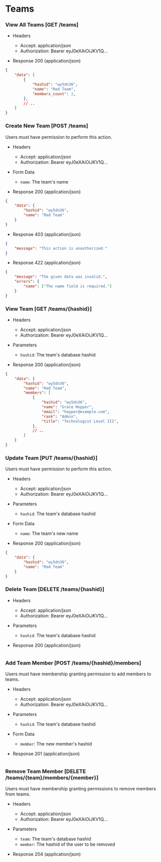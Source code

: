 # Teams

### View All Teams [GET /teams]

+ Headers

    + Accept: application/json
    + Authorization:  Bearer eyJ0eXAiOiJKV1Q...

+ Response 200 (application/json)

```json
{
    "data": [
        {
            "hashid": "wy5dn36",
            "name": "Red Team",
            "members_count": 2,
        },
        // ..
    ]
}
```

### Create New Team [POST /teams]

Users must have permission to perform this action.

+ Headers

    + Accept: application/json
    + Authorization:  Bearer eyJ0eXAiOiJKV1Q...

+ Form Data

    + `name`: The team's name

+ Response 200 (application/json)

```json
{
    "data": {
        "hashid": "wy5dn36",
        "name": "Red Team"
    }
}
```

+ Response 403 (application/json)

```json
{
    "message": "This action is unauthorized."
}
```

+ Response 422 (application/json)

```json
{
    "message": "The given data was invalid.",
    "errors": {
        "name": ["The name field is required."]
    }
}
```

### View Team [GET /teams/{hashid}]

+ Headers

    + Accept: application/json
    + Authorization:  Bearer eyJ0eXAiOiJKV1Q...

+ Parameters

    + `hashid`: The team's database hashid

+ Response 200 (application/json)

```json
{
    "data": {
        "hashid": "wy5dn36",
        "name": "Red Team",
        "members": [
            {
                "hashid": "wy5dn36",
                "name": "Grace Hopper",
                "email": "hopper@example.com",
                "rank": "Admin",
                "title": "Technologist Level III",
            },
            // ..
        ]
    }
}
```

### Update Team [PUT /teams/{hashid}]

Users must have permission to perform this action.

+ Headers

    + Accept: application/json
    + Authorization:  Bearer eyJ0eXAiOiJKV1Q...

+ Parameters

    + `hashid`: The team's database hashid

+ Form Data

    + `name`: The team's new name

+ Response 200 (application/json)

```json
{
    "data": {
        "hashid": "wy5dn36",
        "name": "Red Team"
    }
}
```

### Delete Team [DELETE /teams/{hashid}]

+ Headers

    + Accept: application/json
    + Authorization:  Bearer eyJ0eXAiOiJKV1Q...

+ Parameters

    + `hashid`: The team's database hashid

+ Response 200 (application/json)

```json

```

### Add Team Member [POST /teams/{hashid}/members]

Users must have membership granting permission to add members to teams.

+ Headers

    + Accept: application/json
    + Authorization:  Bearer eyJ0eXAiOiJKV1Q...

+ Parameters

    + `hashid`: The team's database hashid

+ Form Data

    + `member`:  The new member's hashid

+ Response 201 (application/json)

```json

```

### Remove Team Member [DELETE /teams/{team}/members/{member}]

Users must have membership granting permissions to remove members from teams.

+ Headers

    + Accept: application/json
    + Authorization:  Bearer eyJ0eXAiOiJKV1Q...

+ Parameters

    + `team`: The team's database hashid
    + `member`: The hashid of the user to be removed

+ Response 204 (application/json)

```json

```
